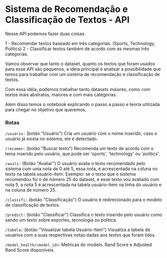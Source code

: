 # Sistema de Recomendação e Classificação de Textos - API

Nesse API podemos fazer duas coisas:

1 - Recomendar textos baseado em três categorias. (Sports, Technology, Politics)
2 - Classificar textos também de acordo com as mesmas três categorias.

Vamos observar que tanto o dataset, quanto os textos que foram usados para esse API são pequenos, a ideia principal é analisar a possibilidade que temos para trabalhar com um sistema de recomendação e classificação de textos.

Com essa idéia, podemos trabalhar tanto datasets maiores, como com textos mais abstratos, maiores e com mais categorias.


Além disso temos o notebook explicando o passo a passo e teoria utilizada para chegar no objetivo que queremos.

### Rotas


```/usuario:``` (botão "Usuário") Cria um usuário com o nome inserido, caso o usuário já exista no sistema, ele é detectado. 

```/recomen:``` (botão "Buscar texto") Recomenda um texto de acordo com o tema inserido pelo usuário, que pode ser 'sports', 'technology' ou 'politics'.

```/avali:``` (Botão "Avaliar") O usuário avalia o texto recomendado pelo sistema com uma nota de 0 até 5, essa nota, é acrescentada na coluna no texto na tabela usuário-item.
    Exemplo: se o texto que o sistema recomendou foi o de número 25 do dataset, e esse texto vou avaliado com nota 5, a nota 5 é acrescentada na tabela usuário-item na linha do usuário e na coluna de número 25. 


```/classifi:``` (botão "Classificação") O usuário é redirecionado para o modelo de classificação de textos.

```/predict:``` (botão "Classificar") Classifica o texto inserido pelo usuário como sendo um texto sobre esportes, tecnologia ou politica.

```/tabela:``` (botão "Visualizar tabela Usuário-Item") Visualiza a tabela de usuários com a suas respectivas notas dadas aos textos que foram lidos.

```/model_health/<model_id>```: Metricas do modelo. Rand Score e Adjusted Rand Score disponíveis.
